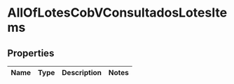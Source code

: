 # AllOfLotesCobVConsultadosLotesItems

## Properties
Name | Type | Description | Notes
------------ | ------------- | ------------- | -------------
